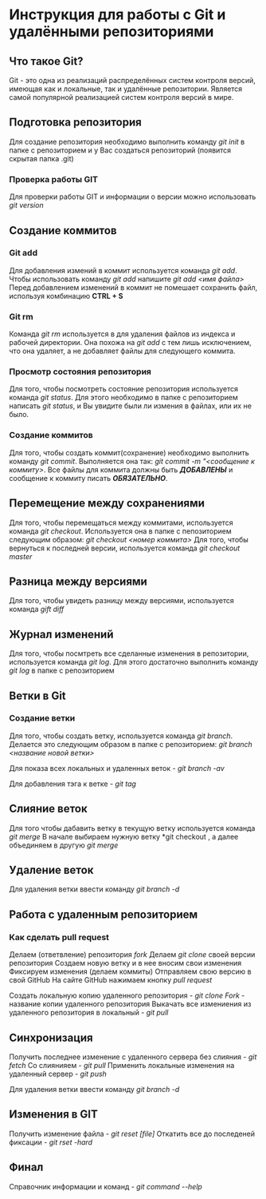 # Инструкция для работы с Git и удалёнными репозиториями

## Что такое Git?
Git - это одна из реализаций распределённых систем контроля версий, имеющая как и локальные, так и удалённые репозитории. Является самой популярной реализацией систем контроля версий в мире.
## Подготовка репозитория
Для создание репозитория необходимо выполнить команду *git init*  в папке с репозиторием и у Вас создаться репозиторий (появится скрытая папка .git)
### Проверка работы GIT
Для проверки работы GIT и информации о версии можно использовать *git version*

## Создание коммитов

### Git add
Для добавления измений в коммит используется команда *git add*. Чтобы использовать команду *git add* напишите *git add <имя файла>*
Перед добавлением изменений в коммит не помешает сохранить файл, используя комбинацию **CTRL + S**
### Git rm
Команда *git rm* используется в для удаления файлов из индекса и рабочей директории. Она похожа на *git add* с тем лишь исключением, что она удаляет, а не добавляет файлы для следующего коммита.

### Просмотр состояния репозитория
Для того, чтобы посмотреть состояние репозитория используется команда *git status*. Для этого необходимо в папке с репозиторием написать *git status*, и Вы увидите были ли измения в файлах, или их не было.

### Создание коммитов
Для того, чтобы создать коммит(сохранение) необходимо выполнить команду *git commit*. Выполняется она так: *git commit -m "<сообщение к коммиту>*. Все файлы для коммита должны быть ***ДОБАВЛЕНЫ*** и сообщение к коммиту писать ***ОБЯЗАТЕЛЬНО***.

## Перемещение между сохранениями
Для того, чтобы перемещаться между коммитами, используется команда *git checkout*. Используется она в папке с пепозиторием следующим образом: *git checkout <номер коммита>*
Для того, чтобы вернуться к последней версии, используется команда *git checkout master*

## Разница между версиями
Для того, чтобы увидеть разницу между версиями, используется команда *gift diff*

## Журнал изменений
Для того, чтобы посмтреть все сделанные изменения в репозитории, используется команда *git log*. Для этого достаточно выполнить команду *git log* в папке с репозиторием

## Ветки в Git

### Создание ветки

Для того, чтобы создать ветку, используется команда *git branch*. Делается это следующим образом в папке с репозиторием: *git branch <название новой ветки>*

Для показа всех локальных и удаленных веток - *git branch -av*

Для добавления тэга к ветке - *git tag <tag name>*

## Слияние веток

Для того чтобы дабавить ветку в текущую ветку используется команда *git merge <name branch>*
В начале выбираем нужную ветку *git checkout <branch to merge>, а далее объединяем в другую *git merge <branch for merging>*

## Удаление веток
Для удаления ветки ввести команду *git branch -d <name branch>*

## Работа с удаленным репозиторием

### Как сделать pull request 

Делаем   (ответвление) репозитория *fork*
Делаем *git clone* своей версии репозитория
Создаем новую ветку и в нее вносим свои изменения
Фиксируем изменения (делаем коммиты)
Отправляем свою версию в свой GitHub
На сайте GitHub нажимаем кнопку *pull request*

Создать локальную копию удаленного репозитория - *git clone*
*Fork* - название копии удаленного репозитория
Выкачать все измениения из удаленного репозитория в локальный - *git pull*


## Синхронизация

Получить последнее изменение с удаленного сервера без слияния - *git fetch*
Со слиянияем - *git pull*
Применить локальные изменения на удаленный сервер - *git push*

Для удаления ветки ввести команду *git branch -d <name branch>*

## Изменения в GIT

Получить изменение файла - *git reset [file]*
Откатить все до последеней фиксации - *git rset -hard*
## Финал 
Справочник информации и команд - *git command --help*
